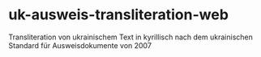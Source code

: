 # uk-ausweis-transliteration-web
Transliteration von ukrainischem Text in kyrillisch nach dem ukrainischen Standard für Ausweisdokumente von 2007
